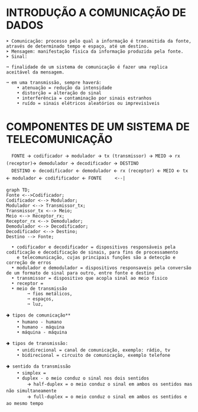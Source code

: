 # INTRODUÇÃO A COMUNICAÇÃO DE DADOS

    ➤ Comunicação: processo pelo qual a informação é transmitida da fonte, através de determinado tempo e espaço, até um destino.
    ➤ Mensagem: manifestação fisica da informação produzida pela fonte.
    ➤ Sinal:

    ➞ finalidade de um sistema de comunicação é fazer uma replica aceitável da mensagem.

    ➞ em uma transmissão, sempre haverá:
        • atenuação = redução da intensidade
        • distorção = alteração do sinal
        • interferência = contaminação por sinais estranhos
        • ruído = sinais elétricos aleatórios ou imprevisìveis

# COMPONENTES DE UM SISTEMA DE TELECOMUNICAÇÃO

      FONTE 🡪 codificador 🡪 modulador 🡪 tx (transmissor) 🡪 MEIO 🡪 rx (receptor)🡪 demodulador 🡪 decodificador 🡪 DESTINO 
      DESTINO 🡨 decodificador 🡨 demodulador 🡨 rx (receptor) 🡨 MEIO 🡨 tx 🡨 modulador 🡨 codifificador 🡨 FONTE     <--| 

```mermaid
graph TD;
Fonte <-->Codificador;
Codificador <--> Modulador;
Modulador <--> Transmissor_tx;
Transmissor_tx <--> Meio;
Meio <--> Receptor_rx;
Receptor_rx <--> Demodulador;
Demodulador <--> Decodificador;
Decodificador <--> Destino;
Destino --> Fonte;
```



      • codificador e decodificador = dispositivos responsáveis pela codificação e decodificação de sinais, para fins de processamento 
        e telecomunicação, cujas principais funções são a detecção e correção de erros
      • modulador e demodulador = dispositivos responsaveis pela conversão de um formato de sinal para outro, entre fonte e destino
      • transmissor = dispositivo que acopla sinal ao meio fisico
      • receptor =
      • meio de transmissão
            ➞ fios metálicos,    
            ➞ espaços,
            ➞ luz,    
        
    🢂 tipos de comunicação**
        • humano - humano
        • humano - máquina
        • máquina - máquina
    
    🢂 tipos de transmissão: 
        • unidirecional = canal de comunicação, exemplo: rádio, tv
        • bidirecional = circuito de comunicação, exemplo telefone
    
    🢂 sentido da transmissão
        • simplex =  
        • duplex - o meio conduz o sinal nos dois sentidos
            🡪 half-duplex = o meio conduz o sinal em ambos os sentidos mas não simultaneamente
            🡪 full-duplex = o meio conduz o sinal em ambos os sentidos e ao mesmo tempo
                                                                                            
